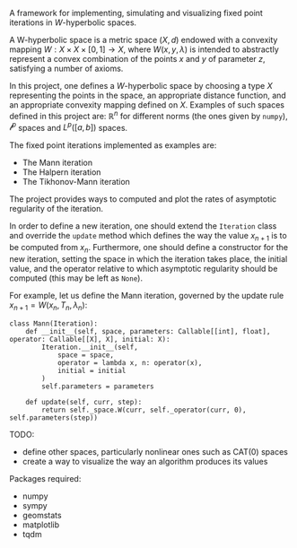 A framework for implementing, simulating and visualizing fixed point iterations in $W$-hyperbolic spaces.

A W-hyperbolic space is a metric space $(X, d)$ endowed with a convexity mapping $W : X \times X \times [0, 1] \to X$,
where $W(x, y, \lambda)$ is intended to abstractly represent a convex combination of the points 
$x$ and $y$ of parameter $z$, satisfying a number of axioms.

In this project, one defines a $W$-hyperbolic space by choosing a type $X$ representing the points in the space, an appropriate distance function, and an appropriate convexity mapping defined on $X$.
Examples of such spaces defined in this project are:
$\mathbb{R}^n$ for different norms (the ones given by `numpy`),
$\mathcal{l}^p$ spaces and 
$L^p([a, b])$ spaces.

The fixed point iterations implemented as examples are:
- The Mann iteration
- The Halpern iteration
- The Tikhonov-Mann iteration 

The project provides ways to computed and plot the rates of asymptotic regularity of the iteration.

In order to define a new iteration, one should extend the `Iteration` class 
and override the `update` method which defines the way the value $x_{n + 1}$ is to be computed from $x_n$.
Furthermore, one should define a constructor for the new iteration,
setting the space in which the iteration takes place, 
the initial value,
and the operator relative to which asymptotic regularity should be computed (this may be left as `None`).

For example, let us define the Mann iteration, governed by the update rule $x_{n + 1} = W(x_n, T_n, \lambda_n)$:
```
class Mann(Iteration):
    def __init__(self, space, parameters: Callable[[int], float], operator: Callable[[X], X], initial: X):
        Iteration.__init__(self, 
            space = space, 
            operator = lambda x, n: operator(x), 
            initial = initial
        )
        self.parameters = parameters

    def update(self, curr, step):
        return self._space.W(curr, self._operator(curr, 0), self.parameters(step))
```

TODO: 
- define other spaces, particularly nonlinear ones such as CAT(0) spaces 
- create a way to visualize the way an algorithm produces its values 

Packages required:
- numpy 
- sympy 
- geomstats
- matplotlib 
- tqdm 
